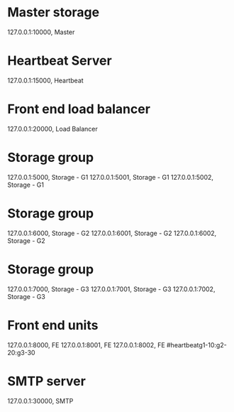 # Master storage
127.0.0.1:10000, Master
# Heartbeat Server
127.0.0.1:15000, Heartbeat
# Front end load balancer
127.0.0.1:20000, Load Balancer
# Storage group 
127.0.0.1:5000, Storage - G1
127.0.0.1:5001, Storage - G1
127.0.0.1:5002, Storage - G1
# Storage group
127.0.0.1:6000, Storage - G2
127.0.0.1:6001, Storage - G2
127.0.0.1:6002, Storage - G2
# Storage group
127.0.0.1:7000, Storage - G3
127.0.0.1:7001, Storage - G3
127.0.0.1:7002, Storage - G3
# Front end units
127.0.0.1:8000, FE
127.0.0.1:8001, FE
127.0.0.1:8002, FE
#heartbeatg1-10:g2-20:g3-30
# SMTP server
127.0.0.1:30000, SMTP